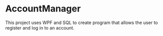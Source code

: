 # AccountManager
 
This project uses WPF and SQL to create program that allows the user to register and log in to an account.
